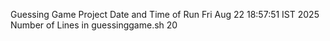 Guessing Game Project
Date and Time of Run Fri Aug 22 18:57:51 IST 2025
Number of Lines in guessinggame.sh 20
